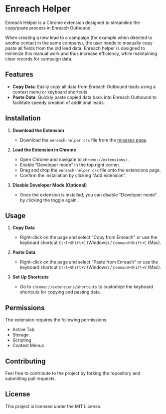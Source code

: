 # Enreach Helper

Enreach Helper is a Chrome extension designed to streamline the copy/paste process in Enreach Outbound.

When creating a new lead to a campaign (for example when directed to anothe contact in the same company), the user needs to manually copy paste all fields from the old lead data. Enreach helper is designed to minimize this manual work and thus increase efficiency, while maintaining clear records for campaign data.

## Features

- **Copy Data**: Easily copy all data from Enreach Outbound leads using a context menu or keyboard shortcuts.
- **Paste Data**: Quickly paste copied data back into Enreach Outbound to facilitate speedy creation of additional leads.

## Installation

1. **Download the Extension**

   - Download the `enreach-helper.crx` file from the [releases page](https://github.com/impronen/enreach-helper/releases).

2. **Load the Extension in Chrome**

   - Open Chrome and navigate to `chrome://extensions/`.
   - Enable "Developer mode" in the top right corner.
   - Drag and drop the `enreach-helper.crx` file onto the extensions page.
   - Confirm the installation by clicking "Add extension".

3. **Disable Developer Mode (Optional)**
   - Once the extension is installed, you can disable "Developer mode" by clicking the toggle again.

## Usage

1. **Copy Data**

   - Right-click on the page and select "Copy from Enreach" or use the keyboard shortcut `Ctrl+Shift+C` (Windows) / `Command+Shift+C` (Mac).

2. **Paste Data**

   - Right-click on the page and select "Paste from Enreach" or use the keyboard shortcut `Ctrl+Shift+V` (Windows) / `Command+Shift+V` (Mac).

3. **Set Up Shortcuts**
   - Go to `chrome://extensions/shortcuts` to customize the keyboard shortcuts for copying and pasting data.

## Permissions

The extension requires the following permissions:

- Active Tab
- Storage
- Scripting
- Context Menus

## Contributing

Feel free to contribute to the project by forking the repository and submitting pull requests.

## License

This project is licensed under the MIT License.
